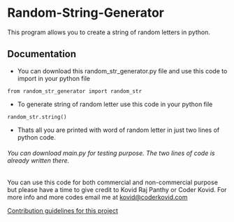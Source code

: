 # Random-String-Generator
This program allows you to create a string of random letters in python.
## Documentation
- You can download this random_str_generator.py file and use this code to import in your python file
```
from random_str_generator import random_str
```
- To generate string of random letter use this code in your python file
```
random_str.string()
```
- Thats all you are printed with word of random letter in just two lines of python code.

###### You can download main.py for testing purpose. The two lines of code is already written there.

You can use this code for both commercial and non-commercial purpose but please have a time to give credit to Kovid Raj Panthy or Coder Kovid. For more info and more codes email me at kovid@coderkovid.com

[Contribution guidelines for this project](docs/CONTRIBUTING.md)
